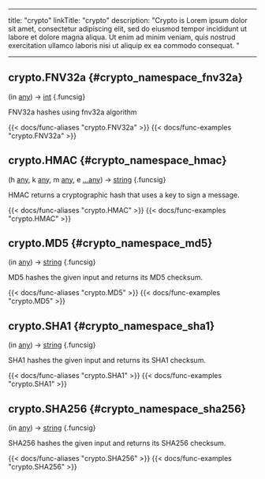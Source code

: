 




---
title: "crypto"
linkTitle: "crypto"
description: "Crypto is Lorem ipsum dolor sit amet, consectetur adipiscing elit, sed do eiusmod tempor incididunt ut labore et dolore magna aliqua. Ut enim ad minim veniam, quis nostrud exercitation ullamco laboris nisi ut aliquip ex ea commodo consequat. "





---















## crypto.FNV32a {#crypto_namespace_fnv32a}

\(in [any](/documentation/reference/typesgo/#any)\) → [int](/documentation/reference/typesgo/#int)
{.funcsig}


FNV32a hashes using fnv32a algorithm

{{< docs/func-aliases "crypto.FNV32a" >}}
{{< docs/func-examples "crypto.FNV32a" >}}







## crypto.HMAC {#crypto_namespace_hmac}

\(h [any](/documentation/reference/typesgo/#any), k [any](/documentation/reference/typesgo/#any), m [any](/documentation/reference/typesgo/#any), e [...any](/documentation/reference/typesgo/#any)\) → [string](/documentation/reference/typesgo/#string)
{.funcsig}


HMAC returns a cryptographic hash that uses a key to sign a message.

{{< docs/func-aliases "crypto.HMAC" >}}
{{< docs/func-examples "crypto.HMAC" >}}







## crypto.MD5 {#crypto_namespace_md5}

\(in [any](/documentation/reference/typesgo/#any)\) → [string](/documentation/reference/typesgo/#string)
{.funcsig}


MD5 hashes the given input and returns its MD5 checksum.

{{< docs/func-aliases "crypto.MD5" >}}
{{< docs/func-examples "crypto.MD5" >}}







## crypto.SHA1 {#crypto_namespace_sha1}

\(in [any](/documentation/reference/typesgo/#any)\) → [string](/documentation/reference/typesgo/#string)
{.funcsig}


SHA1 hashes the given input and returns its SHA1 checksum.

{{< docs/func-aliases "crypto.SHA1" >}}
{{< docs/func-examples "crypto.SHA1" >}}







## crypto.SHA256 {#crypto_namespace_sha256}

\(in [any](/documentation/reference/typesgo/#any)\) → [string](/documentation/reference/typesgo/#string)
{.funcsig}


SHA256 hashes the given input and returns its SHA256 checksum.

{{< docs/func-aliases "crypto.SHA256" >}}
{{< docs/func-examples "crypto.SHA256" >}}





